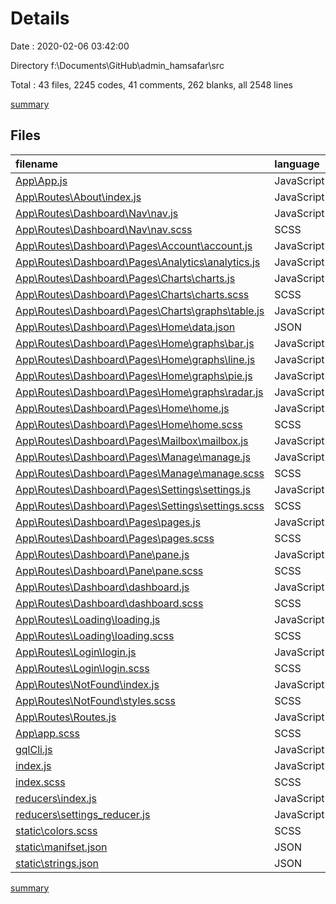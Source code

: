 # Details

Date : 2020-02-06 03:42:00

Directory f:\Documents\GitHub\admin_hamsafar\src

Total : 43 files,  2245 codes, 41 comments, 262 blanks, all 2548 lines

[summary](results.md)

## Files
| filename | language | code | comment | blank | total |
| :--- | :--- | ---: | ---: | ---: | ---: |
| [App\App.js](file:///f%3A/Documents/GitHub/admin_hamsafar/src/App/App.js) | JavaScript | 223 | 12 | 32 | 267 |
| [App\Routes\About\index.js](file:///f%3A/Documents/GitHub/admin_hamsafar/src/App/Routes/About/index.js) | JavaScript | 10 | 0 | 3 | 13 |
| [App\Routes\Dashboard\Nav\nav.js](file:///f%3A/Documents/GitHub/admin_hamsafar/src/App/Routes/Dashboard/Nav/nav.js) | JavaScript | 63 | 1 | 6 | 70 |
| [App\Routes\Dashboard\Nav\nav.scss](file:///f%3A/Documents/GitHub/admin_hamsafar/src/App/Routes/Dashboard/Nav/nav.scss) | SCSS | 67 | 2 | 6 | 75 |
| [App\Routes\Dashboard\Pages\Account\account.js](file:///f%3A/Documents/GitHub/admin_hamsafar/src/App/Routes/Dashboard/Pages/Account/account.js) | JavaScript | 11 | 0 | 2 | 13 |
| [App\Routes\Dashboard\Pages\Analytics\analytics.js](file:///f%3A/Documents/GitHub/admin_hamsafar/src/App/Routes/Dashboard/Pages/Analytics/analytics.js) | JavaScript | 11 | 0 | 2 | 13 |
| [App\Routes\Dashboard\Pages\Charts\charts.js](file:///f%3A/Documents/GitHub/admin_hamsafar/src/App/Routes/Dashboard/Pages/Charts/charts.js) | JavaScript | 31 | 1 | 5 | 37 |
| [App\Routes\Dashboard\Pages\Charts\charts.scss](file:///f%3A/Documents/GitHub/admin_hamsafar/src/App/Routes/Dashboard/Pages/Charts/charts.scss) | SCSS | 14 | 0 | 1 | 15 |
| [App\Routes\Dashboard\Pages\Charts\graphs\table.js](file:///f%3A/Documents/GitHub/admin_hamsafar/src/App/Routes/Dashboard/Pages/Charts/graphs/table.js) | JavaScript | 27 | 0 | 3 | 30 |
| [App\Routes\Dashboard\Pages\Home\data.json](file:///f%3A/Documents/GitHub/admin_hamsafar/src/App/Routes/Dashboard/Pages/Home/data.json) | JSON | 309 | 0 | 0 | 309 |
| [App\Routes\Dashboard\Pages\Home\graphs\bar.js](file:///f%3A/Documents/GitHub/admin_hamsafar/src/App/Routes/Dashboard/Pages/Home/graphs/bar.js) | JavaScript | 99 | 0 | 2 | 101 |
| [App\Routes\Dashboard\Pages\Home\graphs\line.js](file:///f%3A/Documents/GitHub/admin_hamsafar/src/App/Routes/Dashboard/Pages/Home/graphs/line.js) | JavaScript | 38 | 0 | 2 | 40 |
| [App\Routes\Dashboard\Pages\Home\graphs\pie.js](file:///f%3A/Documents/GitHub/admin_hamsafar/src/App/Routes/Dashboard/Pages/Home/graphs/pie.js) | JavaScript | 0 | 0 | 1 | 1 |
| [App\Routes\Dashboard\Pages\Home\graphs\radar.js](file:///f%3A/Documents/GitHub/admin_hamsafar/src/App/Routes/Dashboard/Pages/Home/graphs/radar.js) | JavaScript | 74 | 0 | 4 | 78 |
| [App\Routes\Dashboard\Pages\Home\home.js](file:///f%3A/Documents/GitHub/admin_hamsafar/src/App/Routes/Dashboard/Pages/Home/home.js) | JavaScript | 145 | 1 | 10 | 156 |
| [App\Routes\Dashboard\Pages\Home\home.scss](file:///f%3A/Documents/GitHub/admin_hamsafar/src/App/Routes/Dashboard/Pages/Home/home.scss) | SCSS | 148 | 5 | 23 | 176 |
| [App\Routes\Dashboard\Pages\Mailbox\mailbox.js](file:///f%3A/Documents/GitHub/admin_hamsafar/src/App/Routes/Dashboard/Pages/Mailbox/mailbox.js) | JavaScript | 11 | 0 | 2 | 13 |
| [App\Routes\Dashboard\Pages\Manage\manage.js](file:///f%3A/Documents/GitHub/admin_hamsafar/src/App/Routes/Dashboard/Pages/Manage/manage.js) | JavaScript | 12 | 0 | 3 | 15 |
| [App\Routes\Dashboard\Pages\Manage\manage.scss](file:///f%3A/Documents/GitHub/admin_hamsafar/src/App/Routes/Dashboard/Pages/Manage/manage.scss) | SCSS | 0 | 0 | 1 | 1 |
| [App\Routes\Dashboard\Pages\Settings\settings.js](file:///f%3A/Documents/GitHub/admin_hamsafar/src/App/Routes/Dashboard/Pages/Settings/settings.js) | JavaScript | 64 | 0 | 5 | 69 |
| [App\Routes\Dashboard\Pages\Settings\settings.scss](file:///f%3A/Documents/GitHub/admin_hamsafar/src/App/Routes/Dashboard/Pages/Settings/settings.scss) | SCSS | 24 | 0 | 5 | 29 |
| [App\Routes\Dashboard\Pages\pages.js](file:///f%3A/Documents/GitHub/admin_hamsafar/src/App/Routes/Dashboard/Pages/pages.js) | JavaScript | 53 | 1 | 10 | 64 |
| [App\Routes\Dashboard\Pages\pages.scss](file:///f%3A/Documents/GitHub/admin_hamsafar/src/App/Routes/Dashboard/Pages/pages.scss) | SCSS | 33 | 0 | 3 | 36 |
| [App\Routes\Dashboard\Pane\pane.js](file:///f%3A/Documents/GitHub/admin_hamsafar/src/App/Routes/Dashboard/Pane/pane.js) | JavaScript | 33 | 0 | 7 | 40 |
| [App\Routes\Dashboard\Pane\pane.scss](file:///f%3A/Documents/GitHub/admin_hamsafar/src/App/Routes/Dashboard/Pane/pane.scss) | SCSS | 35 | 1 | 7 | 43 |
| [App\Routes\Dashboard\dashboard.js](file:///f%3A/Documents/GitHub/admin_hamsafar/src/App/Routes/Dashboard/dashboard.js) | JavaScript | 27 | 0 | 5 | 32 |
| [App\Routes\Dashboard\dashboard.scss](file:///f%3A/Documents/GitHub/admin_hamsafar/src/App/Routes/Dashboard/dashboard.scss) | SCSS | 16 | 2 | 2 | 20 |
| [App\Routes\Loading\loading.js](file:///f%3A/Documents/GitHub/admin_hamsafar/src/App/Routes/Loading/loading.js) | JavaScript | 14 | 0 | 5 | 19 |
| [App\Routes\Loading\loading.scss](file:///f%3A/Documents/GitHub/admin_hamsafar/src/App/Routes/Loading/loading.scss) | SCSS | 4 | 0 | 0 | 4 |
| [App\Routes\Login\login.js](file:///f%3A/Documents/GitHub/admin_hamsafar/src/App/Routes/Login/login.js) | JavaScript | 163 | 1 | 21 | 185 |
| [App\Routes\Login\login.scss](file:///f%3A/Documents/GitHub/admin_hamsafar/src/App/Routes/Login/login.scss) | SCSS | 119 | 0 | 20 | 139 |
| [App\Routes\NotFound\index.js](file:///f%3A/Documents/GitHub/admin_hamsafar/src/App/Routes/NotFound/index.js) | JavaScript | 25 | 0 | 6 | 31 |
| [App\Routes\NotFound\styles.scss](file:///f%3A/Documents/GitHub/admin_hamsafar/src/App/Routes/NotFound/styles.scss) | SCSS | 19 | 0 | 2 | 21 |
| [App\Routes\Routes.js](file:///f%3A/Documents/GitHub/admin_hamsafar/src/App/Routes/Routes.js) | JavaScript | 40 | 1 | 9 | 50 |
| [App\app.scss](file:///f%3A/Documents/GitHub/admin_hamsafar/src/App/app.scss) | SCSS | 33 | 0 | 10 | 43 |
| [gqlCli.js](file:///f%3A/Documents/GitHub/admin_hamsafar/src/gqlCli.js) | JavaScript | 12 | 1 | 3 | 16 |
| [index.js](file:///f%3A/Documents/GitHub/admin_hamsafar/src/index.js) | JavaScript | 16 | 5 | 5 | 26 |
| [index.scss](file:///f%3A/Documents/GitHub/admin_hamsafar/src/index.scss) | SCSS | 41 | 0 | 10 | 51 |
| [reducers\index.js](file:///f%3A/Documents/GitHub/admin_hamsafar/src/reducers/index.js) | JavaScript | 6 | 1 | 3 | 10 |
| [reducers\settings_reducer.js](file:///f%3A/Documents/GitHub/admin_hamsafar/src/reducers/settings_reducer.js) | JavaScript | 8 | 0 | 1 | 9 |
| [static\colors.scss](file:///f%3A/Documents/GitHub/admin_hamsafar/src/static/colors.scss) | SCSS | 29 | 6 | 14 | 49 |
| [static\manifset.json](file:///f%3A/Documents/GitHub/admin_hamsafar/src/static/manifset.json) | JSON | 30 | 0 | 1 | 31 |
| [static\strings.json](file:///f%3A/Documents/GitHub/admin_hamsafar/src/static/strings.json) | JSON | 108 | 0 | 0 | 108 |

[summary](results.md)
